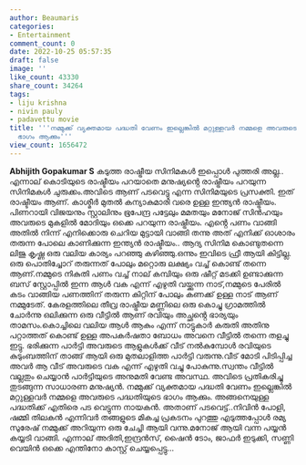 ```yaml
---
author: Beaumaris
categories:
- Entertainment
comment_count: 0
date: 2022-10-25 05:57:35
draft: false
image: ''
like_count: 43330
share_count: 34264
tags:
- liju krishna
- nivin pauly
- padavettu movie
title: '''നമ്മുക്ക് വ്യക്തമായ പദ്ധതി വേണം ഇല്ലെങ്കിൽ മറ്റുള്ളവർ നമ്മളെ അവരുടെ പദ്ധതിയുടെ
  ഭാഗം ആക്കും'''
view_count: 1656472
---
```


**Abhijith Gopakumar S** കടുത്ത രാഷ്ട്രീയ സിനിമകൾ ഇപ്പൊൾ പുത്തരി അല്ല.. എന്നാല് കൊടിയുടെ രാഷ്ടീയം പറയാതെ മനുഷ്യൻ്റെ രാഷ്ട്രീയം പറയുന്ന സിനിമകൾ ചുരുക്കം.അവിടെ ആണ് പടവെട്ടു എന്ന സിനിമയുടെ പ്രസക്തി. ഇത് രാഷ്ടീയം ആണ്. കാശ്മീർ മുതൽ കന്യാകുമാരി വരെ ഉള്ള ഇന്ത്യൻ രാഷ്ട്രീയം. പിണറായി വിജയനും സ്റ്റാലിനും ഭൂപേന്ദ്ര പട്ടേലും മമതയും മനോജ് സിൻഹയും അവരുടെ മുകളിൽ മോദിയും ഒക്കെ പറയുന്ന രാഷ്ട്രീയം. എൻ്റെ പണം വാങ്ങി അതിൽ നിന്ന് എനിക്കൊരു ചെറിയ മുട്ടായി വാങ്ങി തന്നു അത് എനിക്ക് ഓശാരം തരുന്ന പോലെ കാണിക്കുന്ന ഇന്ത്യൻ രാഷ്ടീയം.. ആദ്യ സിനിമ കൊണ്ടുതന്നെ ലിജു കൃഷ്ണ ഒരു വലിയ കാര്യം പറഞ്ഞു കഴിഞ്ഞു.ഒന്നും ഇവിടെ ഫ്രീ ആയി കിട്ടില്ല. ഒരു പൊതിച്ചോറ് തരുന്നത് പോലും മറ്റൊരു ലക്ഷ്യം വച്ച് കൊണ്ട് തന്നെ ആണ്.നമ്മുടെ നികുതി പണം വച്ച് നാല് കമ്പിയും ഒരു ഷീറ്റ് മടക്കി ഉണ്ടാക്കുന്ന ബസ് സ്റ്റോപ്പിൽ ഇന്ന ആൾ വക എന്ന് എഴുതി വയ്ക്കുന്ന നാട്,നമ്മുടെ പേരിൽ കടം വാങ്ങിയ പണത്തിന് തരുന്ന കിറ്റിന് പോലും കണക്ക് ഉള്ള നാട് ആണ് നമ്മുടേത്. കേരളത്തിലെ തീവ്ര രാഷ്ട്രീയ മണ്ണിലെ ഒരു കൊച്ചു ഗ്രാമത്തിൽ ചോർന്നു ഒലിക്കുന്ന ഒരു വീട്ടിൽ ആണ് രവിയും അച്ഛൻ്റെ ഭാര്യയും താമസം.കൊച്ചിലെ വലിയ ആൾ ആകും എന്ന് നാട്ടുകാർ കരുതി അതിനു പറ്റാത്തത് കൊണ്ട് ഉള്ള അപകർഷതാ ബോധം അവനെ വീട്ടിൽ തന്നെ തളച്ചു ഇട്ടു. ഭരിക്കുന്ന പാർട്ടി അവരുടെ ആളുകൾക്ക് വീട് നൽകുമ്പോൾ രവിയുടെ കുടുംബത്തിന് താങ്ങ് ആയി ഒരു മുതലാളിത്ത പാർട്ടി വരുന്നു.വീട് മോടി പിടിപ്പിച്ച അവർ ആ വീട് അവരുടെ വക എന്ന് എഴുതി വച്ചു പോകുന്നു.സ്വന്തം വീട്ടിൽ വല്ലതും ചെയ്യാൻ പാർട്ടിയുടെ അനുമതി വേണ്ട അവസ്ഥ. അവിടെ പ്രതികരിച്ചു തുടങ്ങുന്ന സാധാരണ മനുഷ്യൻ. നമ്മുക്ക് വ്യക്തമായ പദ്ധതി വേണം ഇല്ലെങ്കിൽ മറ്റുള്ളവർ നമ്മളെ അവരുടെ പദ്ധതിയുടെ ഭാഗം ആക്കും. അങ്ങനെയുള്ള പദ്ധതിക്ക് എതിരെ പട വെട്ടുന്ന നായകൻ. അതാണ് പടവെട്ട്..നിവിൻ പോളി, ഷമ്മി തിലകൻ എന്നിവർ തങ്ങളുടെ മികച്ച പ്രകടനം പുറത്തു എടുത്തപ്പോൾ രമ്യ സുരേഷ് നമ്മുക്ക് അറിയുന്ന ഒരു ചേച്ചി ആയി വന്നു.മനോജ് ആയി വന്ന പയ്യൻ കയ്യടി വാങ്ങി. എന്നാല് അദിതി,ഇന്ദ്രൻസ്, ഷൈൻ ടോം, ജാഫർ ഇടുക്കി, സണ്ണി വെയിൻ ഒക്കെ എന്തിനോ കാസ്റ്റ് ചെയ്യപ്പെട്ടു...